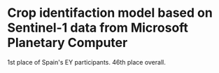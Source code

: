 # Crop identifaction model based on Sentinel-1 data from Microsoft Planetary Computer

1st place of Spain's EY participants. 46th place overall.
